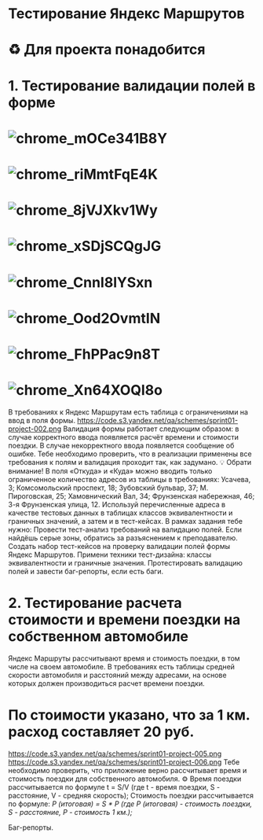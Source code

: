  # <a name="up" />Тестирование Яндекс Маршрутов
# ♻️ Для проекта понадобится																						
# 1. Тестирование валидации полей в форме
# ![chrome_mOCe341B8Y](https://github.com/user-attachments/assets/e904fefc-a796-47a9-8684-001f47ec47e0)
# ![chrome_riMmtFqE4K](https://github.com/user-attachments/assets/364689f1-b799-4a7f-a661-301daa0f659e)
# ![chrome_8jVJXkv1Wy](https://github.com/user-attachments/assets/73950bfc-82fb-442b-809d-015310221ef0)
# ![chrome_xSDjSCQgJG](https://github.com/user-attachments/assets/d147b9e7-f7bc-48b3-89ec-71a9c80a92ae)
# ![chrome_CnnI8lYSxn](https://github.com/user-attachments/assets/f59d71cf-c3dd-4ee6-8b59-b7e86fd1d38b)
# ![chrome_Ood2OvmtIN](https://github.com/user-attachments/assets/6cafdbaf-8ddb-4cf8-9e69-aa1929af734a)
# ![chrome_FhPPac9n8T](https://github.com/user-attachments/assets/f8de192d-3a8f-4066-970b-797e9db46e52)
# ![chrome_Xn64XOQl8o](https://github.com/user-attachments/assets/067d777a-4a7d-4d5e-8303-e203d6ecc9fc)


В требованиях к Яндекс Маршрутам есть таблица с ограничениями на ввод в поля формы. 
https://code.s3.yandex.net/qa/schemes/sprint01-project-002.png
Валидация формы работает следующим образом: в случае корректного ввода появляется расчёт времени и стоимости поездки. В случае некорректного ввода появляется сообщение об ошибке. 
Тебе необходимо проверить, что в реализации применены все требования к полям и валидация проходит так, как задумано.
💡 Обрати внимание! В поля «Откуда» и «Куда» можно вводить только ограниченное количество адресов из таблицы в требованиях: Усачева, 3; Комсомольский проспект, 18; Зубовский бульвар, 37; М. Пироговская, 25; Хамовнический Вал, 34; Фрунзенская набережная, 46; 3-я Фрунзенская улица, 12. 
Используй перечисленные адреса в качестве тестовых данных в таблицах классов эквивалентности и граничных значений, а затем и в тест-кейсах.
В рамках задания тебе нужно:
Провести тест-анализ требований на валидацию полей. Если найдёшь серые зоны, обратись за разъяснением к преподавателю.
Создать набор тест-кейсов на проверку валидации полей формы Яндекс Маршрутов. Примени техники тест-дизайна: классы эквивалентности и граничные значения.
Протестировать валидацию полей и завести баг-репорты, если есть баги.



# 2. Тестирование расчета стоимости и времени поездки на собственном автомобиле
Яндекс Маршруты рассчитывают время и стоимость поездки, в том числе на своем автомобиле. В требованиях есть таблицы средней скорости автомобиля и расстояний между адресами, на основе которых должен производиться расчет времени поездки. 
# По стоимости указано, что за 1 км. расход составляет 20 руб.
https://code.s3.yandex.net/qa/schemes/sprint01-project-005.png
https://code.s3.yandex.net/qa/schemes/sprint01-project-006.png
Тебе необходимо проверить, что приложение верно рассчитывает время и стоимость поездки для собственного автомобиля.
⚙ Время поездки рассчитывается по формуле t = S/V (где t - время поездки, S - расстояние, V - средняя скорость);
Стоимость поездки рассчитывается по формуле: *Р (итоговая) = S * P (где Р (итоговая) - стоимость поездки, S - расстояние, Р - стоимость 1 км.);*



Баг-репорты.

